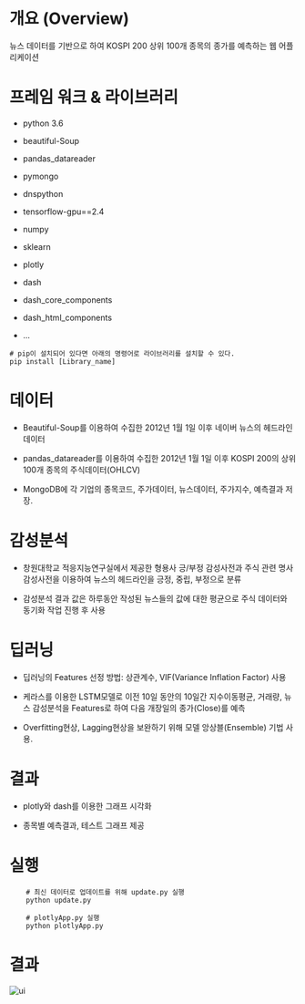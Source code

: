 # 개요 (Overview)
뉴스 데이터를 기반으로 하여 KOSPI 200 상위 100개 종목의 종가를 예측하는 웹 어플리케이션


# 프레임 워크 & 라이브러리

* python 3.6

* beautiful-Soup

* pandas_datareader

* pymongo

* dnspython

* tensorflow-gpu==2.4

* numpy

* sklearn

* plotly

* dash
 
* dash_core_components

* dash_html_components

* ...

```
# pip이 설치되어 있다면 아래의 명령어로 라이브러리를 설치할 수 있다.
pip install [Library_name]
```

# 데이터

* Beautiful-Soup를 이용하여 수집한 2012년 1월 1일 이후 네이버 뉴스의 헤드라인 데이터
  
* pandas_datareader를 이용하여 수집한 2012년 1월 1일 이후 KOSPI 200의 상위 100개 종목의 주식데이터(OHLCV)

* MongoDB에 각 기업의 종목코드, 주가데이터, 뉴스데이터, 주가지수, 예측결과 저장.
  
# 감성분석

* 창원대학교 적응지능연구실에서 제공한 형용사 긍/부정 감성사전과 주식 관련 명사 감성사전을 이용하여 뉴스의 헤드라인을 긍정, 중립, 부정으로 분류

* 감성분석 결과 값은 하루동안 작성된 뉴스들의 값에 대한 평균으로 주식 데이터와 동기화 작업 진행 후 사용
  
# 딥러닝
 
* 딥러닝의 Features 선정 방법: 상관계수, VIF(Variance Inflation Factor) 사용

* 케라스를 이용한 LSTM모델로 이전 10일 동안의 10일간 지수이동평균, 거래량, 뉴스 감성분석을 Features로 하여 다음 개장일의 종가(Close)를 예측

* Overfitting현상, Lagging현상을 보완하기 위해 모델 앙상블(Ensemble) 기법 사용.

# 결과

* plotly와 dash를 이용한 그래프 시각화 

* 종목별 예측결과, 테스트 그래프 제공

# 실행

`````
    # 최신 데이터로 업데이트를 위해 update.py 실행
    python update.py

    # plotlyApp.py 실행
    python plotlyApp.py
`````

# 결과

![ui](https://user-images.githubusercontent.com/58135272/119150221-3193fc80-ba89-11eb-9378-3c329db39698.png)
